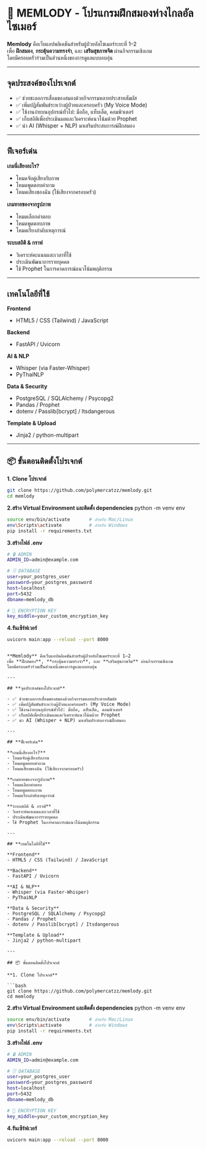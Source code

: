 # 🧠 MEMLODY - โปรแกรมฝึกสมองห่างไกลอัลไซเมอร์

**Memlody** คือเว็บแอปพลิเคชันสำหรับผู้ป่วยอัลไซเมอร์ระยะที่ 1–2  
เพื่อ **ฝึกสมอง**, **กระตุ้นความทรงจำ**, และ **เสริมสุขภาพจิต** ผ่านกิจกรรมเชิงเกม  
โดยมีครอบครัวร่วมเป็นส่วนหนึ่งของการดูแลแบบอบอุ่น

---

## **จุดประสงค์ของโปรเจกต์**

- ✅ ช่วยชะลอการเสื่อมของสมองด้วยกิจกรรมหลายประสาทสัมผัส  
- ✅ เพิ่มปฏิสัมพันธ์ระหว่างผู้ป่วยและครอบครัว (My Voice Mode)  
- ✅ ใช้งานง่ายบนอุปกรณ์ทั่วไป: มือถือ, แท็บเล็ต, คอมพิวเตอร์  
- ✅ เก็บสถิติเพื่อประเมินผลและวิเคราะห์แนวโน้มด้วย Prophet  
- ✅ นำ AI (Whisper + NLP) มาเสริมประสบการณ์ฝึกสมอง

---

## **ฟีเจอร์เด่น**

**เกมนี่เสียงอะไร?**  
- โหมดจับคู่เสียงกับภาพ  
- โหมดพูดตอบคำถาม  
- โหมดเสียงของฉัน (ใช้เสียงจากครอบครัว)

**เกมทายของจากรูปภาพ**  
- โหมดเลือกคำตอบ  
- โหมดพูดตอบภาพ  
- โหมดเรียงลำดับเหตุการณ์

**ระบบสถิติ & กราฟ**  
- วิเคราะห์คะแนนและเวลาที่ใช้  
- ประเมินพัฒนาการรายบุคคล  
- ใช้ Prophet ในการคาดการณ์แนวโน้มพฤติกรรม

---

## **เทคโนโลยีที่ใช้**

**Frontend**  
- HTML5 / CSS (Tailwind) / JavaScript  

**Backend**  
- FastAPI / Uvicorn  

**AI & NLP**  
- Whisper (via Faster-Whisper)  
- PyThaiNLP  

**Data & Security**  
- PostgreSQL / SQLAlchemy / Psycopg2  
- Pandas / Prophet  
- dotenv / Passlib[bcrypt] / Itsdangerous  

**Template & Upload**  
- Jinja2 / python-multipart

---

## 📦 ขั้นตอนติดตั้งโปรเจกต์

**1. Clone โปรเจกต์**

```bash
git clone https://github.com/polymercatzz/memlody.git
cd memlody
```

**2.สร้าง Virtual Environment และติดตั้ง dependencies**
python -m venv env

```bash
source env/bin/activate       # สำหรับ Mac/Linux
env\Scripts\activate          # สำหรับ Windows
pip install -r requirements.txt
```

**3.สร้างไฟล์ .env**

```bash
# 🔒 ADMIN
ADMIN_ID=admin@example.com

# 🗄️ DATABASE
user=your_postgres_user
password=your_postgres_password
host=localhost
port=5432
dbname=memlody_db

# 🔐 ENCRYPTION KEY
key_middle=your_custom_encryption_key
```
**4.รันเซิร์ฟเวอร์**
```bash
uvicorn main:app --reload --port 8000
```
```# 🧠 MEMLODY - โปรแกรมฝึกสมองห่างไกลอัลไซเมอร์

**Memlody** คือเว็บแอปพลิเคชันสำหรับผู้ป่วยอัลไซเมอร์ระยะที่ 1–2  
เพื่อ **ฝึกสมอง**, **กระตุ้นความทรงจำ**, และ **เสริมสุขภาพจิต** ผ่านกิจกรรมเชิงเกม  
โดยมีครอบครัวร่วมเป็นส่วนหนึ่งของการดูแลแบบอบอุ่น

---

## **จุดประสงค์ของโปรเจกต์**

- ✅ ช่วยชะลอการเสื่อมของสมองด้วยกิจกรรมหลายประสาทสัมผัส  
- ✅ เพิ่มปฏิสัมพันธ์ระหว่างผู้ป่วยและครอบครัว (My Voice Mode)  
- ✅ ใช้งานง่ายบนอุปกรณ์ทั่วไป: มือถือ, แท็บเล็ต, คอมพิวเตอร์  
- ✅ เก็บสถิติเพื่อประเมินผลและวิเคราะห์แนวโน้มด้วย Prophet  
- ✅ นำ AI (Whisper + NLP) มาเสริมประสบการณ์ฝึกสมอง

---

## **ฟีเจอร์เด่น**

**เกมนี่เสียงอะไร?**  
- โหมดจับคู่เสียงกับภาพ  
- โหมดพูดตอบคำถาม  
- โหมดเสียงของฉัน (ใช้เสียงจากครอบครัว)

**เกมทายของจากรูปภาพ**  
- โหมดเลือกคำตอบ  
- โหมดพูดตอบภาพ  
- โหมดเรียงลำดับเหตุการณ์

**ระบบสถิติ & กราฟ**  
- วิเคราะห์คะแนนและเวลาที่ใช้  
- ประเมินพัฒนาการรายบุคคล  
- ใช้ Prophet ในการคาดการณ์แนวโน้มพฤติกรรม

---

## **เทคโนโลยีที่ใช้**

**Frontend**  
- HTML5 / CSS (Tailwind) / JavaScript  

**Backend**  
- FastAPI / Uvicorn  

**AI & NLP**  
- Whisper (via Faster-Whisper)  
- PyThaiNLP  

**Data & Security**  
- PostgreSQL / SQLAlchemy / Psycopg2  
- Pandas / Prophet  
- dotenv / Passlib[bcrypt] / Itsdangerous  

**Template & Upload**  
- Jinja2 / python-multipart

---

## 📦 ขั้นตอนติดตั้งโปรเจกต์

**1. Clone โปรเจกต์**

```bash
git clone https://github.com/polymercatzz/memlody.git
cd memlody
```

**2.สร้าง Virtual Environment และติดตั้ง dependencies**
python -m venv env

```bash
source env/bin/activate       # สำหรับ Mac/Linux
env\Scripts\activate          # สำหรับ Windows
pip install -r requirements.txt
```

**3.สร้างไฟล์ .env**

```bash
# 🔒 ADMIN
ADMIN_ID=admin@example.com

# 🗄️ DATABASE
user=your_postgres_user
password=your_postgres_password
host=localhost
port=5432
dbname=memlody_db

# 🔐 ENCRYPTION KEY
key_middle=your_custom_encryption_key
```
**4.รันเซิร์ฟเวอร์**
```bash
uvicorn main:app --reload --port 8000
```
```
